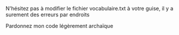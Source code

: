 N'hésitez pas à modifier le fichier vocabulaire.txt à votre guise, il y a surement des erreurs par endroits

Pardonnez mon code légèrement archaïque

